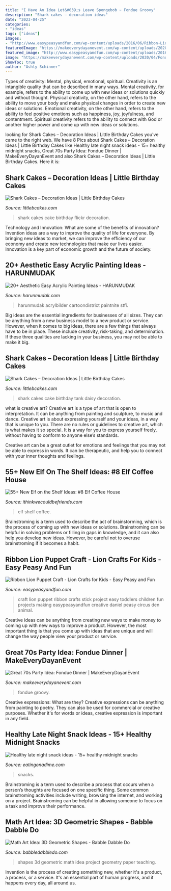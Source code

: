 ```yaml
---
title: "I Have An Idea Let&#039;s Leave Spongebob ~ Fondue Groovy"
description: "Shark cakes – decoration ideas"
date: "2023-04-25"
categories:
- "ideas"
tags: ["ideas"]
images:
- "http://www.easypeasyandfun.com/wp-content/uploads/2016/06/Ribbon-Lion-Puppet-Craft.jpg"
featuredImage: "https://makeeverydayanevent.com/wp-content/uploads/2020/04/Fondue-Party-02.jpg"
featured_image: "http://www.easypeasyandfun.com/wp-content/uploads/2016/06/Ribbon-Lion-Puppet-Craft.jpg"
image: "https://makeeverydayanevent.com/wp-content/uploads/2020/04/Fondue-Party-02.jpg"
ShowToc: true
author: "Ashly Schinner"
---
```



Types of creativity: Mental, physical, emotional, spiritual.
Creativity is an intangible quality that can be described in many ways. Mental creativity, for example, refers to the ability to come up with new ideas or solutions quickly and without thought. Physical creativity, on the other hand, refers to the ability to move your body and make physical changes in order to create new ideas or solutions. Emotional creativity, on the other hand, refers to the ability to feel positive emotions such as happiness, joy, joyfulness, and contentment. Spiritual creativity refers to the ability to connect with God or another higher power and come up with new ideas or solutions.

	

		
looking for Shark Cakes – Decoration Ideas | Little Birthday Cakes you've came to the right web. We have 8 Pics about Shark Cakes – Decoration Ideas | Little Birthday Cakes like Healthy late night snack ideas - 15+ healthy midnight snacks, Great 70s Party Idea: Fondue Dinner | MakeEveryDayanEvent and also Shark Cakes – Decoration Ideas | Little Birthday Cakes. Here it is:
		
    
## Shark Cakes – Decoration Ideas | Little Birthday Cakes

<img loading=lazy src="http://www.littlebcakes.com/wp-content/uploads/2013/08/Shark-Cakes-Photos.jpg" onerror="this.onerror=null;this.src='https://tse3.mm.bing.net/th?id=OIP.0E91hdJYmEKgnc7k5lOQBQHaFj&amp;pid=15.1';" alt="Shark Cakes – Decoration Ideas | Little Birthday Cakes">

_Source: littlebcakes.com_

>shark cakes cake birthday flickr decoration. 

	

Technology and Innovation: What are some of the benefits of innovation?
Invention ideas are a way to improve the quality of life for everyone. By bringing new ideas to market, we can improve the efficiency of our economy and create new technologies that make our lives easier. Innovation is a key part of economic growth and the future of society.

    
## 20+ Aesthetic Easy Acrylic Painting Ideas - HARUNMUDAK

<img loading=lazy src="https://www.harunmudak.com/wp-content/uploads/2020/03/Easy-Acrylic-Painting-Ideas-for-Beginners15.jpg" onerror="this.onerror=null;this.src='https://tse1.mm.bing.net/th?id=OIP.uJFg62i187npVSim3fz4AAHaJU&amp;pid=15.1';" alt="20+ Aesthetic Easy Acrylic Painting Ideas - HARUNMUDAK">

_Source: harunmudak.com_

>harunmudak acrylbilder cartoondistrict paintnite stfi. 

	

Big ideas are the essential ingredients for businesses of all sizes. They can be anything from a new business model to a new product or service. However, when it comes to big ideas, there are a few things that always have to be in place. These include creativity, risk-taking, and determination. If these three qualities are lacking in your business, you may not be able to make it big.

    
## Shark Cakes – Decoration Ideas | Little Birthday Cakes

<img loading=lazy src="http://www.littlebcakes.com/wp-content/uploads/2013/08/Daisy-Cakes-From-Shark-Tank.jpg" onerror="this.onerror=null;this.src='https://tse4.mm.bing.net/th?id=OIP.sGWDAUdXKojkDHmeiGxjQwHaFj&amp;pid=15.1';" alt="Shark Cakes – Decoration Ideas | Little Birthday Cakes">

_Source: littlebcakes.com_

>shark cakes cake birthday tank daisy decoration. 

	

what is creative art?
Creative art is a type of art that is open to interpretation. It can be anything from painting and sculpture, to music and dance. Creative art is about expressing yourself and your ideas, in a way that is unique to you.
There are no rules or guidelines to creative art, which is what makes it so special. It is a way for you to express yourself freely, without having to conform to anyone else’s standards.

Creative art can be a great outlet for emotions and feelings that you may not be able to express in words. It can be therapeutic, and help you to connect with your inner thoughts and feelings.

    
## 55+ New Elf On The Shelf Ideas: #8 Elf Coffee House

<img loading=lazy src="https://www.ithinkwecouldbefriends.com/wp-content/uploads/2017/10/35-New-Elf-on-the-Shelf-Ideas-Elf-Coffee.jpg" onerror="this.onerror=null;this.src='https://tse1.mm.bing.net/th?id=OIP.XnpIwAS_Y1qMmpI5csE_jwHaEW&amp;pid=15.1';" alt="55+ New Elf on the Shelf Ideas: #8 Elf Coffee House">

_Source: ithinkwecouldbefriends.com_

>elf shelf coffee. 

	

Brainstroming is a term used to describe the act of brainstorming, which is the process of coming up with new ideas or solutions. Brainstroming can be helpful in solving problems or filling in gaps in knowledge, and it can also help you develop new ideas. However, be careful not to overuse brainstroming if it becomes a habit.

    
## Ribbon Lion Puppet Craft - Lion Crafts For Kids - Easy Peasy And Fun

<img loading=lazy src="http://www.easypeasyandfun.com/wp-content/uploads/2016/06/Ribbon-Lion-Puppet-Craft.jpg" onerror="this.onerror=null;this.src='https://tse3.mm.bing.net/th?id=OIP.Xj-kZqL-KIMjv7p7ViFvbgHaLo&amp;pid=15.1';" alt="Ribbon Lion Puppet Craft - Lion Crafts for Kids - Easy Peasy and Fun">

_Source: easypeasyandfun.com_

>craft lion puppet ribbon crafts stick project easy toddlers children fun projects making easypeasyandfun creative daniel peasy circus den animal. 

	

Creative ideas can be anything from creating new ways to make money to coming up with new ways to improve a product. However, the most important thing is that you come up with ideas that are unique and will change the way people view your product or service.

    
## Great 70s Party Idea: Fondue Dinner | MakeEveryDayanEvent

<img loading=lazy src="https://makeeverydayanevent.com/wp-content/uploads/2020/04/Fondue-Party-02.jpg" onerror="this.onerror=null;this.src='https://tse1.mm.bing.net/th?id=OIP.1fxCuvwMkllNnIf6x1FsswHaFN&amp;pid=15.1';" alt="Great 70s Party Idea: Fondue Dinner | MakeEveryDayanEvent">

_Source: makeeverydayanevent.com_

>fondue groovy. 

	

Creative expressions: What are they?
Creative expressions can be anything from painting to poetry. They can also be used for commercial or creative purposes. Whether it's for words or ideas, creative expression is important in any field.

    
## Healthy Late Night Snack Ideas - 15+ Healthy Midnight Snacks

<img loading=lazy src="https://www.eatingonadime.com/wp-content/uploads/2020/09/AF-Zucchini-Chips-set-5-Final-1.jpg" onerror="this.onerror=null;this.src='https://tse4.mm.bing.net/th?id=OIP.CzPUd4cPgN53k1k4Q2heZgHaLH&amp;pid=15.1';" alt="Healthy late night snack ideas - 15+ healthy midnight snacks">

_Source: eatingonadime.com_

>snacks. 

	

Brainstroming is a term used to describe a process that occurs when a person’s thoughts are focused on one specific thing. Some common brainstroming activities include writing, browsing the internet, and working on a project. Brainstroming can be helpful in allowing someone to focus on a task and improve their performance.

    
## Math Art Idea: 3D Geometric Shapes - Babble Dabble Do

<img loading=lazy src="https://cdn.babbledabbledo.com/wp-content/uploads/2017/11/3D-Paper-Shapes-BABBLE-DABBLE-DO-FI.jpg" onerror="this.onerror=null;this.src='https://tse3.mm.bing.net/th?id=OIP.XMwlv67NCOg-6upSqemMqQHaEt&amp;pid=15.1';" alt="Math Art Idea: 3D Geometric Shapes - Babble Dabble Do">

_Source: babbledabbledo.com_

>shapes 3d geometric math idea project geometry paper teaching. 

	

Invention is the process of creating something new, whether it's a product, a process, or a service. It's an essential part of human progress, and it happens every day, all around us.

